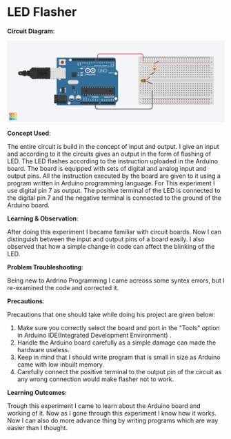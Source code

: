 # LED Flasher

**Circuit Diagram**:

![Exp1](https://github.com/akhilesh0421/BEEE_CU19/blob/master/png/LED%20Flasher.png)

**Concept Used**:

The entire circuit is build in the concept of input and output. I give an input and according to it the circuits gives an output in the form of flashing of LED. The LED flashes according to the instruction uploaded in the Arduino board. The board is equipped with sets of digital and analog input and output pins. All the instruction executed by the board are given to it using a program written in Arduino programming language. For This experiment I use digital pin 7 as output. The positive terminal of the LED is connected to the digital pin 7 and the negative terminal is connected to the ground of the Arduino board.

**Learning & Observation**:

After doing this experiment I became familiar with circuit boards. Now I can distinguish between the input and output pins of a board easily. I also observed that how a simple change in code can affect the blinking of the LED.

**Problem Troubleshooting**:

Being new to Ardrino Programming I came acreoss some syntex errors, but I re-examined the code and corrected it.

**Precautions**:

Precautions that one should take while doing his project are given below:

1. Make sure you correctly select the board and port in the "Tools" option in Arduino IDE(Integrated Development Environment) .
2. Handle the Arduino board carefully as a simple damage can made the hardware useless.
3. Keep in mind that I should write program that is small in size as Arduino came with low inbuilt memory.
4. Carefully connect the positive terminal to the output pin of the circuit as any wrong connection would make flasher not to work.

**Learning Outcomes**:

Trough this experiment I came to learn about the Arduino board and working of it. Now as I gone through this experiment I know how it works. Now I can also do more advance thing by writing programs which are way easier than I thought.
